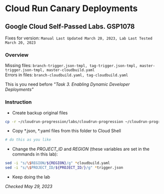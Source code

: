 # Cloud Run Canary Deployments
## Google Cloud Self-Passed Labs. GSP1078
Fixes for version: `Manual Last Updated March 20, 2023, Lab Last Tested March 20, 2023`

### Overview

Missing files: `branch-trigger.json-tmpl, tag-trigger.json-tmpl, master-trigger.json-tmpl, master-cloudbuild.yaml`  
Errors in files: `branch-cloudbuild.yaml, tag-cloudbuild.yaml`

This is you need before *"Task 3. Enabling Dynamic Developer Deployments"*

### Instruction

- Create backup original files
```bash
cp -r ~/cloudrun-progression/labs/cloudrun-progression ~/cloudrun-progression.backup
```

- Copy \*.json, \*.yaml files from this folder to Cloud Shell
```bash
# do this as you like
```

- Change the *PROJECT_ID* and *REGION* (these variables are set in the commands in this lab):
```bash
sed -i "s/\$REGION/${REGION}/g" *cloudbuild.yaml
sed -i "s/\$PROJECT_ID/${PROJECT_ID/}/g" *trigger.json
```

- Keep doing the lab

*Checked May 29, 2023*

